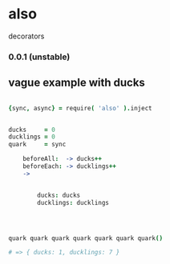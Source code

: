 also
====

decorators

### 0.0.1 (unstable)


vague example with ducks
------------------------

```coffee

{sync, async} = require( 'also' ).inject


ducks     = 0
ducklings = 0
quark     = sync 

    beforeAll:  -> ducks++
    beforeEach: -> ducklings++
    -> 


        ducks: ducks
        ducklings: ducklings




quark quark quark quark quark quark quark()

# => { ducks: 1, ducklings: 7 }


```
